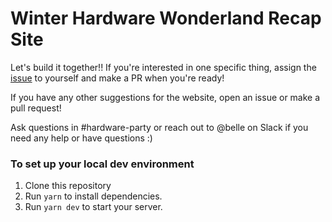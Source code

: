 # Winter Hardware Wonderland Recap Site
Let's build it together!! If you're interested in one specific thing, assign the [issue](https://github.com/hackclub/winter-recap/issues) to yourself and make a PR when you're ready!

If you have any other suggestions for the website, open an issue or make a pull request! 

Ask questions in #hardware-party or reach out to @belle on Slack if you need any help or have questions :)

### To set up your local dev environment

1. Clone this repository
2. Run `yarn` to install dependencies.
3. Run `yarn dev` to start your server.
